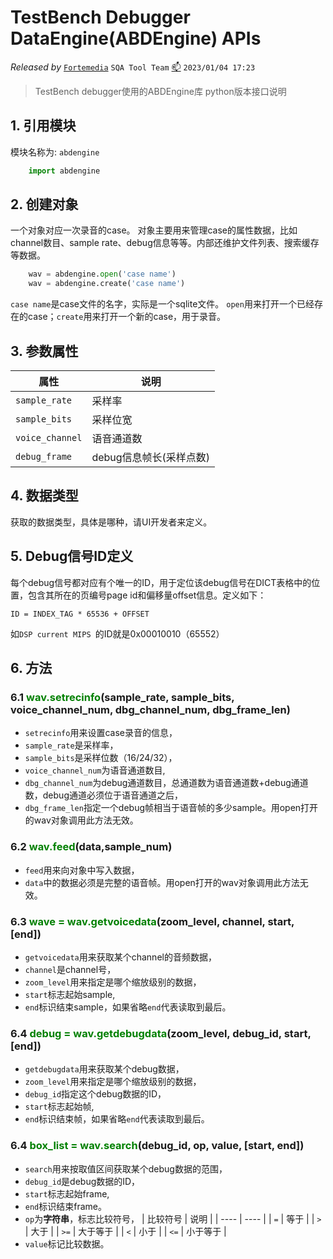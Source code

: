 # TestBench Debugger DataEngine(ABDEngine) APIs

*Released by* [`Fortemedia`](https://www.fortemedia.com/ "Listen and sound better. Anywhere!") `SQA Tool Team` <a href="mailto:qiangp@fortemedia.com" title="Email the developer">📫</a> `2023/01/04 17:23`

>TestBench debugger使用的ABDEngine库 python版本接口说明

## 1. 引用模块

模块名称为: `abdengine`
```python
    import abdengine
```
## 2. 创建对象

一个对象对应一次录音的case。
对象主要用来管理case的属性数据，比如channel数目、sample rate、debug信息等等。内部还维护文件列表、搜索缓存等数据。
```python
    wav = abdengine.open('case name')
    wav = abdengine.create('case name')
```
`case name`是case文件的名字，实际是一个sqlite文件。
`open`用来打开一个已经存在的case；`create`用来打开一个新的case，用于录音。

## 3. 参数属性

| 属性             | 说明              |
| --------------- | --------------- |
| `sample_rate`   | 采样率             |
| `sample_bits`   | 采样位宽            |
| `voice_channel` | 语音通道数           |
| `debug_frame`   | debug信息帧长(采样点数) |

## 4. 数据类型

获取的数据类型，具体是哪种，请UI开发者来定义。

## 5. Debug信号ID定义

每个debug信号都对应有个唯一的ID，用于定位该debug信号在DICT表格中的位置，包含其所在的页编号page id和偏移量offset信息。定义如下：

    ID = INDEX_TAG * 65536 + OFFSET

如`DSP current MIPS `的ID就是0x00010010（65552）

## 6. 方法

### 6.1 <font color=Green>wav.setrecinfo</font>(sample\_rate, sample\_bits, voice\_channel\_num, dbg\_channel\_num, dbg\_frame\_len)

*   `setrecinfo`用来设置case录音的信息，
*   `sample_rate`是采样率，
*   `sample_bits`是采样位数（16/24/32），
*   `voice_channel_num`为语音通道数目,
*   `dbg_channel_num`为debug通道数目，总通道数为语音通道数+debug通道数，debug通道必须位于语音通道之后，
*   `dbg_frame_len`指定一个debug帧相当于语音帧的多少sample。用open打开的wav对象调用此方法无效。

### 6.2 <font color=Green>wav.feed</font>(data,sample\_num)

*   `feed`用来向对象中写入数据，
*   `data`中的数据必须是完整的语音帧。用open打开的wav对象调用此方法无效。

### 6.3 <font color=Green>wave = wav.getvoicedata</font>(zoom\_level, channel, start, \[end])

*   `getvoicedata`用来获取某个channel的音频数据，
*   `channel`是channel号，
*   `zoom_level`用来指定是哪个缩放级别的数据，
*   `start`标志起始sample,
*   `end`标识结束sample，如果省略`end`代表读取到最后。

### 6.4 <font color=Green>debug = wav.getdebugdata</font>(zoom\_level, debug\_id, start, \[end])

*   `getdebugdata`用来获取某个debug数据，
*   `zoom_level`用来指定是哪个缩放级别的数据，
*   `debug_id`指定这个debug数据的ID，
*   `start`标志起始帧,
*   `end`标识结束帧，如果省略`end`代表读取到最后。

### 6.4 <font color=Green>box\_list = wav.search</font>(debug\_id, op, value, \[start, end])

*   `search`用来按取值区间获取某个debug数据的范围，
*   `debug_id`是debug数据的ID，
*   `start`标志起始frame,
*   `end`标识结束frame。
*   `op`为**字符串**，标志比较符号，
    | 比较符号 | 说明   |
    | ---- | ---- |
    | `=`  | 等于   |
    | `>`  | 大于   |
    | `>=` | 大于等于 |
    | `<`  | 小于   |
    | `<=` | 小于等于 |
*   `value`标记比较数据。

